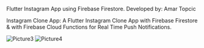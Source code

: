 Flutter Instagram App using Firebase Firestore.
Developed by: Amar Topcic

Instagram Clone App:
A Flutter Instagram Clone App with Firebase Firestore & with Firebase Cloud Functions for Real Time Push Notifications.

![Picture3](https://user-images.githubusercontent.com/57637391/120822144-66f31c80-c556-11eb-85bb-9d60b428bc61.png) 
![Picture4](https://user-images.githubusercontent.com/57637391/120823125-627b3380-c557-11eb-9efe-5aec864c619a.png)


